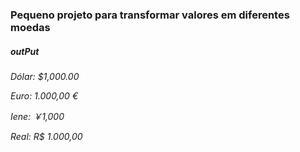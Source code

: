 ### Pequeno projeto para transformar valores em diferentes moedas

##### outPut
_Dólar: $1,000.00_

_Euro: 1.000,00 €_

_Iene: ￥1,000_

_Real: R$ 1.000,00_